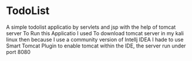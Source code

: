 # TodoList
A simple todolist applicatio by servlets and jsp with the help of tomcat server 
To Run this Applicatio I used To download tomcat server in my kali linux then because 
I use a community version of Intellj IDEA I hade
to use Smart Tomcat Plugin to enable tomcat within the IDE, the server run under port 8080
